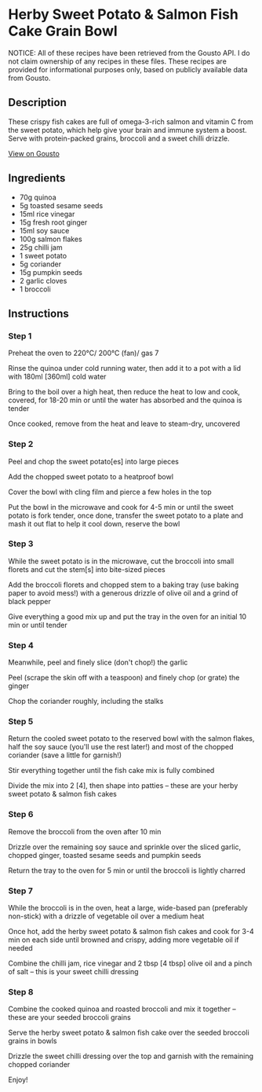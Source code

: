 # Herby Sweet Potato & Salmon Fish Cake Grain Bowl

NOTICE: All of these recipes have been retrieved from the Gousto API. I do not claim ownership of any recipes in these files. These recipes are provided for informational purposes only, based on publicly available data from Gousto.

## Description

These crispy fish cakes are full of omega-3-rich salmon and vitamin C from the sweet potato, which help give your brain and immune system a boost. Serve with protein-packed grains, broccoli and a sweet chilli drizzle.

[View on Gousto](https://www.gousto.co.uk/recipes/cookbook/herby-sweet-potato-salmon-fishcake-grain-bowl)

## Ingredients

- 70g quinoa
- 5g toasted sesame seeds
- 15ml rice vinegar	
- 15g fresh root ginger
- 15ml soy sauce
- 100g salmon flakes
- 25g chilli jam	
- 1 sweet potato
- 5g coriander
- 15g pumpkin seeds 
- 2 garlic cloves
- 1 broccoli

## Instructions


### Step 1

Preheat the oven to 220°C/ 200°C (fan)/ gas 7

Rinse the quinoa under cold running water, then add it to a pot with a lid with 180ml<span class="text-danger"> [360ml] </span>cold water

Bring to the boil over a high heat, then reduce the heat to low and cook, covered, for 18-20 min or until the water has absorbed and the quinoa is tender

Once cooked, remove from the heat and leave to steam-dry, uncovered


### Step 2

Peel and chop the sweet potato<span class="text-danger">[es]</span> into large pieces

Add the chopped sweet potato to a heatproof bowl

Cover the bowl with cling film and pierce a few holes in the top

Put the bowl in the microwave and cook for 4-5 min or until the sweet potato is fork tender, once done, transfer the sweet potato to a plate and mash it out flat to help it cool down, reserve the bowl


### Step 3

While the sweet potato is in the microwave, cut the broccoli into small florets and cut the stem<span class="text-danger">[s]</span> into bite-sized pieces

Add the broccoli florets and chopped stem to a baking tray (use baking paper to avoid mess!) with a generous drizzle of olive oil and a grind of black pepper

Give everything a good mix up and put the tray in the oven for an initial 10 min or until tender


### Step 4

Meanwhile, peel and finely slice (don't chop!) the garlic

Peel (scrape the skin off with a teaspoon) and finely chop (or grate) the ginger

Chop the coriander roughly, including the stalks


### Step 5

Return the cooled sweet potato to the reserved bowl with the salmon flakes, half the soy sauce (you'll use the rest later!) and most of the chopped coriander (save a little for garnish!)

Stir everything together until the fish cake mix is fully combined

Divide the mix into 2 <span class="text-danger">[4]</span>, then shape into patties – these are your herby sweet potato & salmon fish cakes


### Step 6

Remove the broccoli from the oven after 10 min

Drizzle over the remaining soy sauce and sprinkle over the sliced garlic, chopped ginger, toasted sesame seeds and pumpkin seeds

Return the tray to the oven for 5 min or until the broccoli is lightly charred


### Step 7

While the broccoli is in the oven, heat a large, wide-based pan (preferably non-stick) with a drizzle of vegetable oil over a medium heat

Once hot, add the herby sweet potato & salmon fish cakes and cook for 3-4 min on each side until browned and crispy, adding more vegetable oil if needed

Combine the chilli jam, rice vinegar and 2 tbsp <span class="text-danger">[4 tbsp]</span> olive oil and a pinch of salt – this is your sweet chilli dressing

### Step 8

Combine the cooked quinoa and roasted broccoli and mix it together – these are your seeded broccoli grains

Serve the herby sweet potato & salmon fish cake over the seeded broccoli grains in bowls

Drizzle the sweet chilli dressing over the top and garnish with the remaining chopped coriander

Enjoy!

